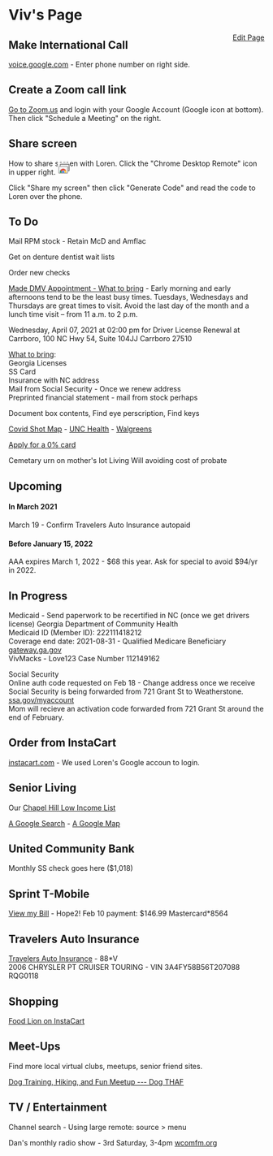 
# Viv's Page

<a href="https://github.com/datascape/start/edit/master/viv/READ.md" style="float:right">Edit Page</a>

## Make International Call

[voice.google.com](https://voice.google.com) - Enter phone number on right side.  



## Create a Zoom call link

[Go to Zoom.us](https://zoom.us/) and login with your Google Account (Google icon at bottom).  
Then click "Schedule a Meeting" on the right.  


## Share screen

How to share screen with Loren.  Click the "Chrome Desktop Remote" icon in upper right. <img src="chrome-desktop.png" style="width:24px; margin-top:-20px;">  

Click "Share my screen" then click "Generate Code" and read the code to Loren over the phone. 



## To Do

Mail RPM stock - Retain McD and Amflac   

Get on denture dentist wait lists  

Order new checks  

[Made DMV Appointment - What to bring](https://www.ncdot.gov/dmv/help/moving/Pages/new-residents.aspx) - Early morning and early afternoons tend to be the least busy times. Tuesdays, Wednesdays and Thursdays are great times to visit. Avoid the last day of the month and a lunch time visit – from 11 a.m. to 2 p.m.

Wednesday, April 07, 2021 at 02:00 pm for Driver License Renewal at Carrboro, 100 NC Hwy 54, Suite 104JJ Carrboro 27510

[What to bring](https://www.ncdot.gov/dmv/help/moving/Pages/new-residents.aspx):  
Georgia Licenses  
SS Card  
Insurance with NC address  
Mail from Social Security - Once we renew address  
Preprinted financial statement - mail from stock perhaps  


Document box contents, Find eye perscription, Find keys   

[Covid Shot Map](https://myspot.nc.gov/) - 
[UNC Health](https://www.unchealthcare.org/coronavirus/vaccines/phase-1b-covid-19-vaccine/) - 
[Walgreens](https://www.walgreens.com/findcare/vaccination/covid-19/location-screening)  

[Apply for a 0% card](https://www.comparecards.com/guide/pay-0-interest-2022)


Cemetary urn on mother's lot
Living Will avoiding cost of probate  

<!--
	Aetna Insurance 
-->
## Upcoming

#### In March 2021

March 19 - Confirm Travelers Auto Insurance autopaid   

#### Before January 15, 2022

AAA expires March 1, 2022 - $68 this year. Ask for special to avoid $94/yr in 2022.


## In Progress

Medicaid - Send paperwork to be recertified in NC (once we get drivers license)
Georgia Department of Community Health  
Medicaid ID (Member ID): 222111418212  
Coverage end date: 2021-08-31 - Qualified Medicare Beneficiary  
[gateway.ga.gov](https://gateway.ga.gov)  
VivMacks - Love123
Case Number	112149162

Social Security  
Online auth code requested on Feb 18 - Change address once we receive
Social Security is being forwarded from 721 Grant St to Weatherstone.   
[ssa.gov/myaccount](https://ssa.gov/myaccount)  
Mom will recieve an activation code forwarded from 721 Grant St around the end of February.  
  

## Order from InstaCart

[instacart.com](https://instacart.com) - We used Loren's Google accoun to login.

## Senior Living

Our [Chapel Hill Low Income List](../chapelhill/)  

[A Google Search](https://www.google.com/search?tbs=lf:1,lf_ui:2&tbm=lcl&sxsrf=ALeKk024Ajn-m6YsgmcB6LeR4VyiA2VzJQ:1613676721346&q=chapel+hill+low+income+senior+retirement+community&rflfq=1&num=10&sa=X&ved=2ahUKEwjy4IeelvTuAhUJ1lkKHfn2BNgQjGp6BAgPEHU&biw=1336&bih=750#rlfi=hd:;si:;mv:[[35.97630595688804,-78.95221520551756],[35.89221541959917,-79.10945702680662],null,[35.93427186960115,-79.03083611616209],13]) - 
[A Google Map](https://www.google.com/search?sa=X&sxsrf=ALeKk01ZLElumXUD_QxlWfG6bEqjhQMnKw:1613676935038&q=chapel%20hill%20low%20income%20senior%20retirement%20community&ved=2ahUKEwjdw_qDl_TuAhVDnFkKHVDuCB0QvS4wAXoECA8QTw&biw=1336&bih=750&dpr=2&tbs=lrf:!1m4!1u17!2m2!17m1!1e2!1m4!1u3!2m2!3m1!1e1!1m4!1u2!2m2!2m1!1e1!1m4!1u16!2m2!16m1!1e1!1m4!1u16!2m2!16m1!1e2!2m1!1e2!2m1!1e16!2m1!1e3!2m4!1e17!4m2!17m1!1e2,lf:1,lf_ui:2&tbm=lcl&rflfq=1&num=10&rldimm=15995825866762509734&lqi=CjJjaGFwZWwgaGlsbCBsb3cgaW5jb21lIHNlbmlvciByZXRpcmVtZW50IGNvbW11bml0eUi76N7h566AgAhabgombG93IGluY29tZSBzZW5pb3IgcmV0aXJlbWVudCBjb21tdW5pdHkQAhADEAQQBRAGGAAYARgFGAYiMmNoYXBlbCBoaWxsIGxvdyBpbmNvbWUgc2VuaW9yIHJldGlyZW1lbnQgY29tbXVuaXR5kgEUcmV0aXJlbWVudF9jb21tdW5pdHmaASNDaFpEU1VoTk1HOW5TMFZKUTBGblNVTTRjWE42U1ZsbkVBRaoBLhABKioiJmxvdyBpbmNvbWUgc2VuaW9yIHJldGlyZW1lbnQgY29tbXVuaXR5KAA&rlst=f#rlfi=hd:;si:;mv:[[36.003737628222034,-78.87033272871092],[35.83552552871516,-79.18481637128905],null,[35.91967629640428,-79.02757454999998],12])

## United Community Bank

Monthly SS check goes here ($1,018)  

## Sprint T-Mobile

[View my Bill](https://www.sprint.com/en/my-sprint/view-my-bill.html#/!/charges) - Hope2!
Feb 10 payment: $146.99 Mastercard\*8564  

## Travelers Auto Insurance

[Travelers Auto Insurance](https://www.travelers.com/car-insurance) - 88\*V   
2006 CHRYSLER PT CRUISER TOURING - VIN 3A4FY58B56T207088   RQG0118


## Shopping

[Food Lion on InstaCart](https://www.instacart.com/store/food-lion/storefront?current_retailer_id=133)


## Meet-Ups

Find more local virtual clubs, meetups, senior friend sites.   

[Dog Training, Hiking, and Fun Meetup --- Dog THAF](https://www.meetup.com/DogTHAF/) 

## TV / Entertainment

Channel search - Using large remote: source > menu  

Dan's monthly radio show - 3rd Saturday, 3-4pm [wcomfm.org](https://wcomfm.org/)  
<!-- See What Love Did to Me -->



